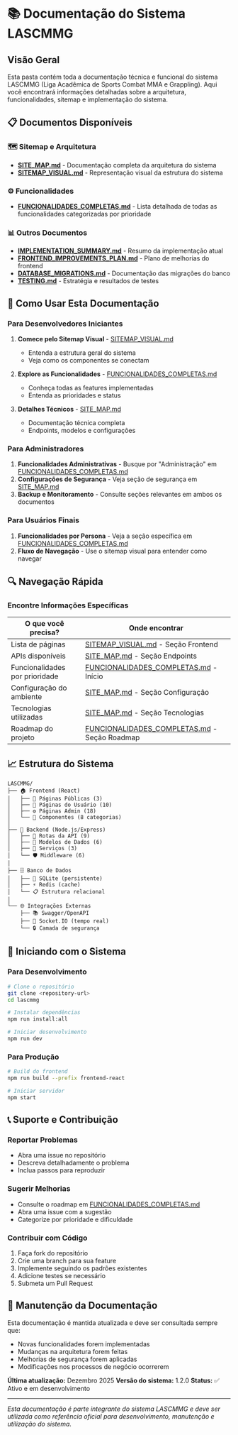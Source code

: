 # 📚 Documentação do Sistema LASCMMG

## Visão Geral

Esta pasta contém toda a documentação técnica e funcional do sistema LASCMMG (Liga Acadêmica de Sports Combat MMA e Grappling). Aqui você encontrará informações detalhadas sobre a arquitetura, funcionalidades, sitemap e implementação do sistema.

## 📋 Documentos Disponíveis

### 🗺️ Sitemap e Arquitetura

- **[SITE_MAP.md](SITE_MAP.md)** - Documentação completa da arquitetura do sistema
- **[SITEMAP_VISUAL.md](SITEMAP_VISUAL.md)** - Representação visual da estrutura do sistema

### ⚙️ Funcionalidades

- **[FUNCIONALIDADES_COMPLETAS.md](FUNCIONALIDADES_COMPLETAS.md)** - Lista detalhada de todas as funcionalidades categorizadas por prioridade

### 📊 Outros Documentos

- **[IMPLEMENTATION_SUMMARY.md](IMPLEMENTATION_SUMMARY.md)** - Resumo da implementação atual
- **[FRONTEND_IMPROVEMENTS_PLAN.md](FRONTEND_IMPROVEMENTS_PLAN.md)** - Plano de melhorias do frontend
- **[DATABASE_MIGRATIONS.md](DATABASE_MIGRATIONS.md)** - Documentação das migrações do banco
- **[TESTING.md](TESTING.md)** - Estratégia e resultados de testes

## 🎯 Como Usar Esta Documentação

### Para Desenvolvedores Iniciantes

1. **Comece pelo Sitemap Visual** - [SITEMAP_VISUAL.md](SITEMAP_VISUAL.md)
   - Entenda a estrutura geral do sistema
   - Veja como os componentes se conectam

2. **Explore as Funcionalidades** - [FUNCIONALIDADES_COMPLETAS.md](FUNCIONALIDADES_COMPLETAS.md)
   - Conheça todas as features implementadas
   - Entenda as prioridades e status

3. **Detalhes Técnicos** - [SITE_MAP.md](SITE_MAP.md)
   - Documentação técnica completa
   - Endpoints, modelos e configurações

### Para Administradores

1. **Funcionalidades Administrativas** - Busque por "Administração" em [FUNCIONALIDADES_COMPLETAS.md](FUNCIONALIDADES_COMPLETAS.md)
2. **Configurações de Segurança** - Veja seção de segurança em [SITE_MAP.md](SITE_MAP.md)
3. **Backup e Monitoramento** - Consulte seções relevantes em ambos os documentos

### Para Usuários Finais

1. **Funcionalidades por Persona** - Veja a seção específica em [FUNCIONALIDADES_COMPLETAS.md](FUNCIONALIDADES_COMPLETAS.md)
2. **Fluxo de Navegação** - Use o sitemap visual para entender como navegar

## 🔍 Navegação Rápida

### Encontre Informações Específicas

| O que você precisa? | Onde encontrar |
|-------------------|----------------|
| Lista de páginas | [SITEMAP_VISUAL.md](SITEMAP_VISUAL.md) - Seção Frontend |
| APIs disponíveis | [SITE_MAP.md](SITE_MAP.md) - Seção Endpoints |
| Funcionalidades por prioridade | [FUNCIONALIDADES_COMPLETAS.md](FUNCIONALIDADES_COMPLETAS.md) - Início |
| Configuração do ambiente | [SITE_MAP.md](SITE_MAP.md) - Seção Configuração |
| Tecnologias utilizadas | [SITE_MAP.md](SITE_MAP.md) - Seção Tecnologias |
| Roadmap do projeto | [FUNCIONALIDADES_COMPLETAS.md](FUNCIONALIDADES_COMPLETAS.md) - Seção Roadmap |

## 📈 Estrutura do Sistema

```
LASCMMG/
├── 🏠 Frontend (React)
│   ├── 📱 Páginas Públicas (3)
│   ├── 👤 Páginas do Usuário (10)
│   ├── ⚙️ Páginas Admin (18)
│   └── 🧩 Componentes (8 categorias)
│
├── 🔧 Backend (Node.js/Express)
│   ├── 🚀 Rotas da API (9)
│   ├── 💾 Modelos de Dados (6)
│   ├── 🔧 Serviços (3)
│   └── 🛡️ Middleware (6)
│
├── 🗄️ Banco de Dados
│   ├── 💾 SQLite (persistente)
│   ├── ⚡ Redis (cache)
│   └── 📋 Estrutura relacional
│
└── 🌐 Integrações Externas
    ├── 📚 Swagger/OpenAPI
    ├── 🔗 Socket.IO (tempo real)
    └── 🔒 Camada de segurança
```

## 🚀 Iniciando com o Sistema

### Para Desenvolvimento

```bash
# Clone o repositório
git clone <repository-url>
cd lascmmg

# Instalar dependências
npm run install:all

# Iniciar desenvolvimento
npm run dev
```

### Para Produção

```bash
# Build do frontend
npm run build --prefix frontend-react

# Iniciar servidor
npm start
```

## 📞 Suporte e Contribuição

### Reportar Problemas

- Abra uma issue no repositório
- Descreva detalhadamente o problema
- Inclua passos para reproduzir

### Sugerir Melhorias

- Consulte o roadmap em [FUNCIONALIDADES_COMPLETAS.md](FUNCIONALIDADES_COMPLETAS.md)
- Abra uma issue com a sugestão
- Categorize por prioridade e dificuldade

### Contribuir com Código

1. Faça fork do repositório
2. Crie uma branch para sua feature
3. Implemente seguindo os padrões existentes
4. Adicione testes se necessário
5. Submeta um Pull Request

## 🔄 Manutenção da Documentação

Esta documentação é mantida atualizada e deve ser consultada sempre que:

- Novas funcionalidades forem implementadas
- Mudanças na arquitetura forem feitas
- Melhorias de segurança forem aplicadas
- Modificações nos processos de negócio ocorrerem

**Última atualização:** Dezembro 2025
**Versão do sistema:** 1.2.0
**Status:** ✅ Ativo e em desenvolvimento

---

*Esta documentação é parte integrante do sistema LASCMMG e deve ser utilizada como referência oficial para desenvolvimento, manutenção e utilização do sistema.*

